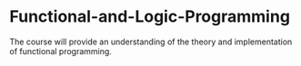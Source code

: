 # Functional-and-Logic-Programming
The course will provide an understanding of the theory and implementation of functional programming. 
